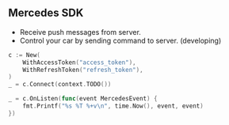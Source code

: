 ## Mercedes SDK

- Receive push messages from server.
- Control your car by sending command to server. (developing)


```go
c := New(
    WithAccessToken("access_token"),
    WithRefreshToken("refresh_token"),
)
_ = c.Connect(context.TODO())

_ = c.OnListen(func(event MercedesEvent) {
    fmt.Printf("%s %T %+v\n", time.Now(), event, event)
})
```